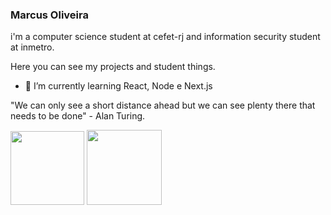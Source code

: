 ### Marcus Oliveira

i'm a computer science student at cefet-rj and information security student at inmetro.

Here you can see my projects and student things.

- 🌱 I’m currently learning React, Node e Next.js

"We can only see a short distance ahead but we can see plenty there that needs to be done" - Alan Turing.

[<img src="https://user-images.githubusercontent.com/53785487/108735962-e57bff00-750f-11eb-8716-80f9468772c8.png" width="118" />](https://www.linkedin.com/in/marcus-oliveira-3b92011a7/)
[<img src="https://user-images.githubusercontent.com/53785487/108737144-0e50c400-7511-11eb-9361-4a285717a79d.png" width="120" />](https://www.linkedin.com/in/marcus-oliveira-3b92011a7/)
